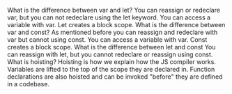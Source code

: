 What is the difference between var and let?
  You can reassign or redeclare var, but you can not redeclare using the let keyword. You can access a variable with var. Let creates a block scope.
What is the difference between var and const?
  As mentioned before you can reassign and redeclare with var but cannot using const. You can access a variable with var. Const creates a block scope.
What is the difference between let and const
  You can reassign with let, but you cannot redeclare or reassign using const.
What is hoisting?
  Hoisting is how we explain how the JS compiler works. Variables are lifted to the top of the scope they are declared in. Function declarations are also hoisted
  and can be invoked "before" they are defined in a codebase.
